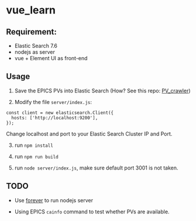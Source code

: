 # vue_learn

## Requirement:

- Elastic Search 7.6
- nodejs as server
- vue + Element UI as front-end

## Usage

1. Save the EPICS PVs into Elastic Search (How? See this repo: [PV_crawler](https://github.com/Insomnia1437/PV_crawler))

2. Modify the file `server/index.js`:

```nodejs
const client = new elasticsearch.Client({
  hosts: ['http://localhost:9200'],
});
```

Change localhost and port to your Elastic Search Cluster IP and Port.

3. run `npm install`

4. run `npm run build`

5. run `node server/index.js`, make sure default port 3001 is not taken.

## TODO

- Use [forever](https://www.npmjs.com/package/forever) to run nodejs server

- Using EPICS `cainfo` command to test whether PVs are available.